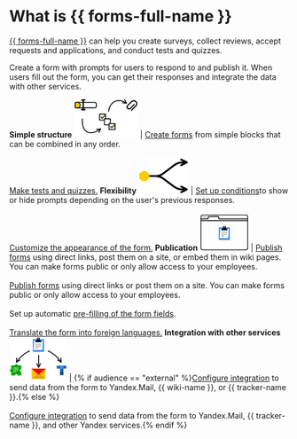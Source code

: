 # What is {{ forms-full-name }}

[{{ forms-full-name }}](new-form.md#instance) can help you create surveys, collect reviews, accept requests and applications, and conduct tests and quizzes.

Create a form with prompts for users to respond to and publish it. When users fill out the form, you can get their responses and integrate the data with other services.

**Simple structure**
![](../_assets/forms/visio/forms-blocks.png) | [Create forms](new-form.md) from simple blocks that can be combined in any order.<br/><br/>[Make tests and quizzes.](tests.md)
**Flexibility**
![](../_assets/forms/visio/conditions.png) | [Set up conditions](add-questions.md#section_q2t_zqz_sbb)to show or hide prompts depending on the user's previous responses.<br/><br/>[Customize the appearance of the form.](appearance.md)
**Publication**
![](../_assets/forms/visio/publish.png) | [Publish forms](publish.md) using direct links, post them on a site, or embed them in wiki pages. You can make forms public or only allow access to your employees.<br/><br/>[Publish forms](publish.md) using direct links or post them on a site. You can make forms public or only allow access to your employees.<br/><br/>Set up automatic [pre-filling of the form fields](pre-fill.md).<br/><br/>[Translate the form into foreign languages.](localize.md)
**Integration with other services**
![](../_assets/forms/visio/integration.png) | {% if audience == "external" %}[Configure integration](notifications.md) to send data from the form to Yandex.Mail, {{ wiki-name }}, or {{ tracker-name }}.{% else %}<br/><br/>[Configure integration](notifications.md) to send data from the form to Yandex.Mail, {{ tracker-name }}, and other Yandex services.{% endif %}

